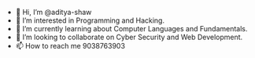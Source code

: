 - 👋 Hi, I’m @aditya-shaw
- 👀 I’m interested in Programming and Hacking.
- 🌱 I’m currently learning about Computer Languages and Fundamentals.
- 💞️ I’m looking to collaborate on Cyber Security and Web Development.
- 📫 How to reach me 9038763903

<!---
aditya-shaw/aditya-shaw is a ✨ special ✨ repository because its `README.md` (this file) appears on your GitHub profile.
You can click the Preview link to take a look at your changes.
--->
